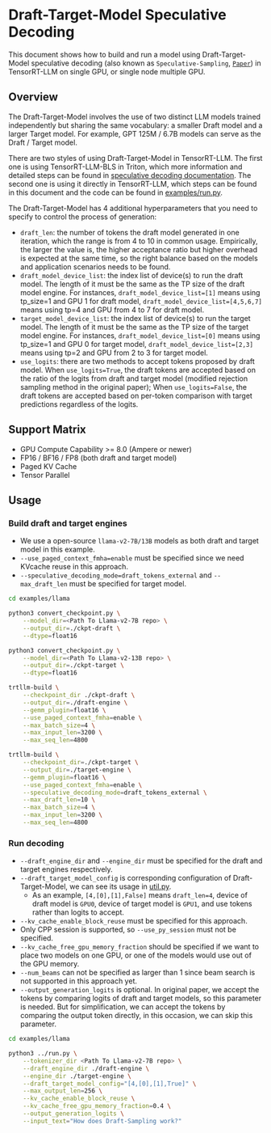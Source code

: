 # Draft-Target-Model Speculative Decoding

This document shows how to build and run a model using Draft-Target-Model speculative decoding (also known as `Speculative-Sampling`, [`Paper`](https://arxiv.org/abs/2302.01318)) in TensorRT-LLM on single GPU, or single node multiple GPU.

## Overview

The Draft-Target-Model involves the use of two distinct LLM models trained independently but sharing the same vocabulary: a smaller Draft model and a larger Target model. For example, GPT 125M / 6.7B models can serve as the Draft / Target model.

There are two styles of using Draft-Target-Model in TensorRT-LLM. The first one is using TensorRT-LLM-BLS in Triton, which more information and detailed steps can be found in [speculative decoding documentation](https://nvidia.github.io/TensorRT-LLM/advanced/speculative-decoding.html). The second one is using it directly in TensorRT-LLM, which steps can be found in this document and the code can be found in [examples/run.py](../run.py).

The Draft-Target-Model has 4 additional hyperparameters that you need to specify to control the process of generation:
- `draft_len`: the number of tokens the draft model generated in one iteration, which the range is from 4 to 10 in common usage. Empirically, the larger the value is, the higher acceptance ratio but higher overhead is expected at the same time, so the right balance based on the models and application scenarios needs to be found.
- `draft_model_device_list`: the index list of device(s) to run the draft model. The length of it must be the same as the TP size of the draft model engine. For instances, `draft_model_device_list=[1]` means using tp_size=1 and GPU 1 for draft model, `draft_model_device_list=[4,5,6,7]` means using tp=4 and GPU from 4 to 7 for draft model.
- `target_model_device_list`: the index list of device(s) to run the target model. The length of it must be the same as the TP size of the target model engine. For instances, `draft_model_device_list=[0]` means using tp_size=1 and GPU 0 for target model, `draft_model_device_list=[2,3]` means using tp=2 and GPU from 2 to 3 for target model.
- `use_logits`: there are two methods to accept tokens proposed by draft model. When `use_logits=True`, the draft tokens are accepted based on the ratio of the logits from draft and target model (modified rejection sampling method in the original paper); When `use_logits=False`, the draft tokens are accepted based on per-token comparison with target predictions regardless of the logits.

## Support Matrix
  * GPU Compute Capability >= 8.0 (Ampere or newer)
  * FP16 / BF16 / FP8 (both draft and target model)
  * Paged KV Cache
  * Tensor Parallel

## Usage

### Build draft and target engines

+ We use a open-source `llama-v2-7B/13B` models as both draft and target model in this example.
+ `--use_paged_context_fmha=enable` must be specified since we need KVcache reuse in this approach.
+ `--speculative_decoding_mode=draft_tokens_external` and `--max_draft_len` must be specified for target model.

```bash
cd examples/llama

python3 convert_checkpoint.py \
    --model_dir=<Path To Llama-v2-7B repo> \
    --output_dir=./ckpt-draft \
    --dtype=float16

python3 convert_checkpoint.py \
    --model_dir=<Path To Llama-v2-13B repo> \
    --output_dir=./ckpt-target \
    --dtype=float16

trtllm-build \
    --checkpoint_dir ./ckpt-draft \
    --output_dir=./draft-engine \
    --gemm_plugin=float16 \
    --use_paged_context_fmha=enable \
    --max_batch_size=4 \
    --max_input_len=3200 \
    --max_seq_len=4800

trtllm-build \
    --checkpoint_dir=./ckpt-target \
    --output_dir=./target-engine \
    --gemm_plugin=float16 \
    --use_paged_context_fmha=enable \
    --speculative_decoding_mode=draft_tokens_external \
    --max_draft_len=10 \
    --max_batch_size=4 \
    --max_input_len=3200 \
    --max_seq_len=4800
```

### Run decoding

+ `--draft_engine_dir` and `--engine_dir` must be specified for the draft and target engines respectively.
+ `--draft_target_model_config` is corresponding configuration of Draft-Target-Model, we can see its usage in [util.py](../util.py).
  + As an example, `[4,[0],[1],False]` means `draft_len=4`, device of draft model is `GPU0`, device of target model is `GPU1`, and use tokens rather than logits to accept.
+ `--kv_cache_enable_block_reuse` must be specified for this approach.
+ Only CPP session is supported, so `--use_py_session` must not be specified.
+ `--kv_cache_free_gpu_memory_fraction` should be specified if we want to place two models on one GPU, or one of the models would use out of the GPU memory.
+ `--num_beams` can not be specified as larger than 1 since beam search is not supported in this approach yet.
+ `--output_generation_logits` is optional. In original paper, we accept the tokens by comparing logits of draft and target models, so this parameter is needed. But for simplification, we can accept the tokens by comparing the output token directly, in this occasion, we can skip this parameter.

```bash
cd examples/llama

python3 ../run.py \
    --tokenizer_dir <Path To Llama-v2-7B repo> \
    --draft_engine_dir ./draft-engine \
    --engine_dir ./target-engine \
    --draft_target_model_config="[4,[0],[1],True]" \
    --max_output_len=256 \
    --kv_cache_enable_block_reuse \
    --kv_cache_free_gpu_memory_fraction=0.4 \
    --output_generation_logits \
    --input_text="How does Draft-Sampling work?"
```
